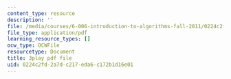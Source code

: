 ```yaml
---
content_type: resource
description: ''
file: /media/courses/6-006-introduction-to-algorithms-fall-2011/0224c2fd2a7dc217eda6c172b1d16e01_rvdJDijO2Ro.pdf
file_type: application/pdf
learning_resource_types: []
ocw_type: OCWFile
resourcetype: Document
title: 3play pdf file
uid: 0224c2fd-2a7d-c217-eda6-c172b1d16e01
---
```

